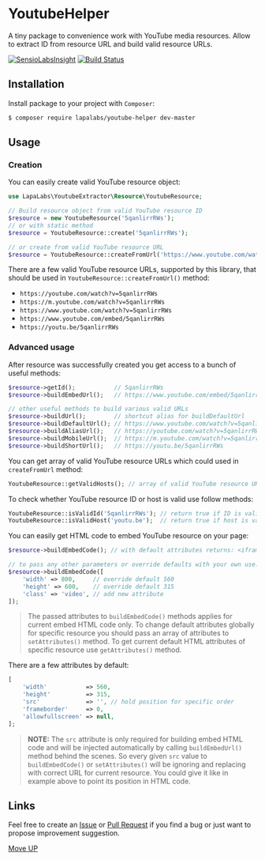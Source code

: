 # YoutubeHelper

A tiny package to convenience work with YouTube media resources.
Allow to extract ID from resource URL and build valid resource URLs.

[![SensioLabsInsight](https://insight.sensiolabs.com/projects/73b4b27a-156d-4ea7-925a-807bc18e5898/mini.png)](https://insight.sensiolabs.com/projects/73b4b27a-156d-4ea7-925a-807bc18e5898)
[![Build Status](https://travis-ci.org/LapaLabs/YoutubeHelper.svg?branch=master)](https://travis-ci.org/LapaLabs/YoutubeHelper)

## Installation

Install package to your project with `Composer`:

``` bash
$ composer require lapalabs/youtube-helper dev-master
```

## Usage

### Creation

You can easily create valid YouTube resource object:

``` php
use LapaLabs\YoutubeExtractor\Resource\YoutubeResource;

// Build resource object from valid YouTube resource ID
$resource = new YoutubeResource('5qanlirrRWs');
// or with static method
$resource = YoutubeResource::create('5qanlirrRWs');

// or create from valid YouTube resource URL
$resource = YoutubeResource::createFromUrl('https://www.youtube.com/watch?v=5qanlirrRWs');
```

There are a few valid YouTube resource URLs, supported by this library,
that should be used in `YoutubeResource::createFromUrl()` method:

* `https://youtube.com/watch?v=5qanlirrRWs`
* `https://m.youtube.com/watch?v=5qanlirrRWs`
* `https://www.youtube.com/watch?v=5qanlirrRWs`
* `https://www.youtube.com/embed/5qanlirrRWs`
* `https://youtu.be/5qanlirrRWs`

### Advanced usage

After resource was successfully created you get access to a bunch of useful methods:

``` php
$resource->getId();           // 5qanlirrRWs
$resource->buildEmbedUrl();   // https://www.youtube.com/embed/5qanlirrRWs

// other useful methods to build various valid URLs
$resource->buildUrl();        // shortcut alias for buildDefaultUrl
$resource->buildDefaultUrl(); // https://www.youtube.com/watch?v=5qanlirrRWs
$resource->buildAliasUrl();   // https://youtube.com/watch?v=5qanlirrRWs
$resource->buildMobileUrl();  // https://m.youtube.com/watch?v=5qanlirrRWs
$resource->buildShortUrl();   // https://youtu.be/5qanlirrRWs
```

You can get array of valid YouTube resource URLs which could used in `createFromUrl` method:

``` php
YoutubeResource::getValidHosts(); // array of valid YouTube resource URLs
```

To check whether YouTube resource ID or host is valid use follow methods:
 
``` php
YoutubeResource::isValidId('5qanlirrRWs'); // return true if ID is valid
YoutubeResource::isValidHost('youtu.be');  // return true if host is valid
```

You can easily get HTML code to embed YouTube resource on your page:

``` php
$resource->buildEmbedCode(); // with default attributes returns: <iframe width="560" height="315" src="https://www.youtube.com/embed/5qanlirrRWs" frameborder="0" allowfullscreen></iframe>

// to pass any other parameters or override defaults with your own use:
$resource->buildEmbedCode([
    'width' => 800,     // override default 560
    'height' => 600,    // override default 315
    'class' => 'video', // add new attribute 
]);
```

>   The passed attributes to `buildEmbedCode()` methods applies for current embed HTML code only.
    To change default attributes globally for specific resource you should pass an array of attributes
    to `setAttributes()` method. To get current default HTML attributes of specific resource use
    `getAttributes()` method.

There are a few attributes by default:

``` php
[
    'width'           => 560,
    'height'          => 315,
    'src'             => '', // hold position for specific order
    'frameborder'     => 0,
    'allowfullscreen' => null,
];
```

> **NOTE:** The `src` attribute is only required for building embed HTML code
  and will be injected automatically by calling `buildEmbedUrl()` method behind the scenes.
  So every given `src` value to `buildEmbedCode()` or `setAttributes()` will be ignoring
  and replacing with correct URL for current resource. You could give it like in example above
  to point its position in HTML code.

## Links

Feel free to create an [Issue][1] or [Pull Request][2] if you find a bug 
or just want to propose improvement suggestion.

[Move UP](#youtubehelper)


[1]: https://github.com/LapaLabs/YoutubeHelper/issues
[2]: https://github.com//LapaLabs/YoutubeHelper/pulls
